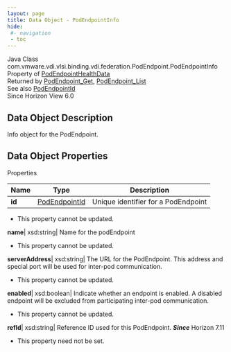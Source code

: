 ```yaml
---
layout: page
title: Data Object - PodEndpointInfo
hide:
 #- navigation
 - toc
---
```






Java Class
    com.vmware.vdi.vlsi.binding.vdi.federation.PodEndpoint.PodEndpointInfo  
Property of
     [PodEndpointHealthData](vdi.health.PodHealth.PodEndpointHealthData.md#field_detail)  
Returned by
     [PodEndpoint_Get](vdi.federation.PodEndpoint.md#get), [PodEndpoint_List](vdi.federation.PodEndpoint.md#list)  
See also
     [PodEndpointId](vdi.entity.PodEndpointId.md)  
Since 
    Horizon View 6.0

## Data Object Description 

Info object for the PodEndpoint. 

## Data Object Properties

Properties

Name |  Type |  Description   
---|---|---  
**id**| [PodEndpointId](vdi.entity.PodEndpointId.md)|  Unique identifier for a PodEndpoint   


 * This property cannot be updated.

  
**name**|  xsd:string|  Name for the podEndpoint   


 * This property cannot be updated.

  
**serverAddress**|  xsd:string|  The URL for the PodEndpoint. This address and special port will be used for inter-pod communication.   


 * This property cannot be updated.

  
**enabled**|  xsd:boolean|  Indicate whether an endpoint is enabled. A disabled endpoint will be excluded from participating inter-pod communication.   


 * This property cannot be updated.

  
**refId**|  xsd:string|  Reference ID used for this PodEndpoint.  **_Since_** Horizon 7.11  


 * This property need not be set.

  
  

  

